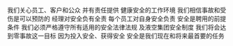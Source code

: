 我们关心员工、客户和公众
并有责任提供
健康安全的工作环境
我们相信事故和受伤是可以预防的
经理对安全负有全责
每个员工对自身安全负责
安全是聘用的前提条件
我们必须严格遵守所有适用的安全法律法规
及液空集团安全制度
我们将会达到零事故这一目标
因为投入安全、获得安全
安全是我们现在和将来最首要的任务
